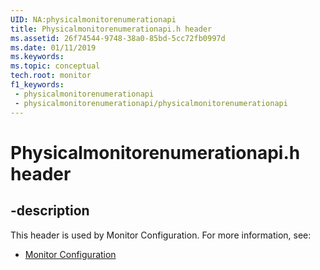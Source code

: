 ```yaml
---
UID: NA:physicalmonitorenumerationapi
title: Physicalmonitorenumerationapi.h header
ms.assetid: 26f74544-9748-38a0-85bd-5cc72fb0997d
ms.date: 01/11/2019
ms.keywords: 
ms.topic: conceptual
tech.root: monitor
f1_keywords:
 - physicalmonitorenumerationapi
 - physicalmonitorenumerationapi/physicalmonitorenumerationapi
---
```


# Physicalmonitorenumerationapi.h header


## -description

This header is used by Monitor Configuration. For more information, see:

- [Monitor Configuration](../_monitor/index.md)

